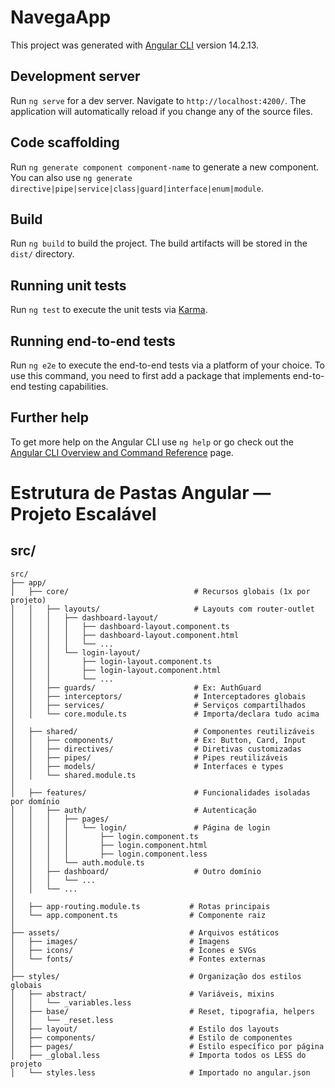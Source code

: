 # NavegaApp

This project was generated with [Angular CLI](https://github.com/angular/angular-cli) version 14.2.13.

## Development server

Run `ng serve` for a dev server. Navigate to `http://localhost:4200/`. The application will automatically reload if you change any of the source files.

## Code scaffolding

Run `ng generate component component-name` to generate a new component. You can also use `ng generate directive|pipe|service|class|guard|interface|enum|module`.

## Build

Run `ng build` to build the project. The build artifacts will be stored in the `dist/` directory.

## Running unit tests

Run `ng test` to execute the unit tests via [Karma](https://karma-runner.github.io).

## Running end-to-end tests

Run `ng e2e` to execute the end-to-end tests via a platform of your choice. To use this command, you need to first add a package that implements end-to-end testing capabilities.

## Further help

To get more help on the Angular CLI use `ng help` or go check out the [Angular CLI Overview and Command Reference](https://angular.io/cli) page.


# Estrutura de Pastas Angular — Projeto Escalável

## src/
```
src/
├── app/
│   ├── core/                            # Recursos globais (1x por projeto)
│   │   ├── layouts/                     # Layouts com router-outlet
│   │   │   ├── dashboard-layout/
│   │   │   │   ├── dashboard-layout.component.ts
│   │   │   │   ├── dashboard-layout.component.html
│   │   │   │   └── ...
│   │   │   └── login-layout/
│   │   │       ├── login-layout.component.ts
│   │   │       ├── login-layout.component.html
│   │   │       └── ...
│   │   ├── guards/                      # Ex: AuthGuard
│   │   ├── interceptors/                # Interceptadores globais
│   │   ├── services/                    # Serviços compartilhados
│   │   └── core.module.ts               # Importa/declara tudo acima
│
│   ├── shared/                          # Componentes reutilizáveis
│   │   ├── components/                  # Ex: Button, Card, Input
│   │   ├── directives/                  # Diretivas customizadas
│   │   ├── pipes/                       # Pipes reutilizáveis
│   │   ├── models/                      # Interfaces e types
│   │   └── shared.module.ts
│
│   ├── features/                        # Funcionalidades isoladas por domínio
│   │   ├── auth/                        # Autenticação
│   │   │   ├── pages/
│   │   │   │   └── login/               # Página de login
│   │   │   │       ├── login.component.ts
│   │   │   │       ├── login.component.html
│   │   │   │       ├── login.component.less
│   │   │   └── auth.module.ts
│   │   ├── dashboard/                   # Outro domínio
│   │   │   └── ...
│   │   └── ...
│
│   ├── app-routing.module.ts           # Rotas principais
│   └── app.component.ts                # Componente raiz
│
├── assets/                             # Arquivos estáticos
│   ├── images/                         # Imagens
│   ├── icons/                          # Ícones e SVGs
│   └── fonts/                          # Fontes externas
│
├── styles/                             # Organização dos estilos globais
│   ├── abstract/                       # Variáveis, mixins
│   │   └── _variables.less
│   ├── base/                           # Reset, tipografia, helpers
│   │   └── _reset.less
│   ├── layout/                         # Estilo dos layouts
│   ├── components/                     # Estilo de componentes
│   ├── pages/                          # Estilo específico por página
│   ├── _global.less                    # Importa todos os LESS do projeto
│   └── styles.less                     # Importado no angular.json
```